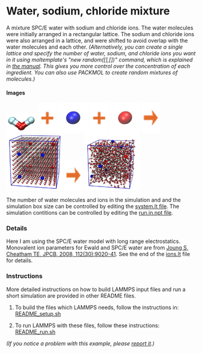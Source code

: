 Water, sodium, chloride mixture
==============
A mixture SPC/E water with sodium and chloride ions.  The water molecules were initially arranged in a rectangular lattice.  The sodium and chloride ions were also arranged in a lattice, and were shifted to avoid overlap with the water molecules and each other.  *(Alternatively, you can create a single lattice and specify the number of water, sodium, and chloride ions you want in it using moltemplate's "new random([],[])" command, which is explained in [the manual](https://moltemplate.org/doc/moltemplate_manual.pdf#subsubsection.8.9.1).  This gives you more control over the concentration of each ingredient.  You can also use PACKMOL to create random mixtures of molecules.)*


#### Images

<img src="images/wat.jpg" width=80> <img src="images/plus.svg" height=80> <img src="images/Na.jpg" width=80> <img src="images/plus.svg" height=80> <img src="images/Cl.jpg" width=80> <img src="images/rightarrow.svg" height=80>  <img src="images/waterSPCE+Na+Cl_t=0.jpg" width=150> <img src="images/rightarrow.svg" height=80>  <img src="images/waterSPCE+Na+Cl_t=100ps.jpg" width=150>

The number of water molecules and ions in the simulation and and the simulation box size can be controlled by editing the [system.lt file](moltemplate_files/system.lt).  The simulation contitions can be controlled by editing the [run.in.npt file](run.in.npt).


### Details 

Here I am using the SPC/E water model with long range electrostatics.  Monovalent ion parameters for Ewald and SPC/E water are from [Joung S, Cheatham TE, JPCB, 2008, 112(30):9020-41](https://doi.org/10.1021/jp8001614).  See the end of the [ions.lt](moltemplate_files/ions.lt) file for details.


### Instructions

More detailed instructions on how to build LAMMPS input files and
run a short simulation are provided in other README files.

1) To build the files which LAMMPS needs, follow the instructions in:
[README_setup.sh](README_setup.sh)

2) To run LAMMPS with these files, follow these instructions:
[README_run.sh](README_run.sh)

*(If you notice a problem with this example, please [report it](../README.md).)*
